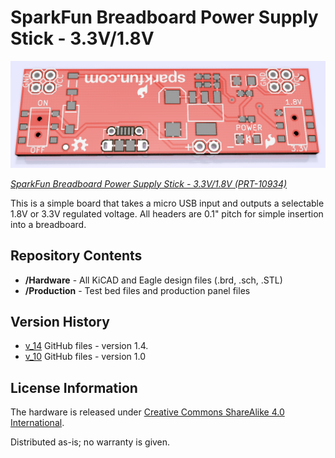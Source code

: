 SparkFun Breadboard Power Supply Stick - 3.3V/1.8V
=====================================

![SparkFun Breadboard Power Supply Stick - 3.3V/1.8V](v15.png)

[*SparkFun Breadboard Power Supply Stick - 3.3V/1.8V (PRT-10934)*](https://www.sparkfun.com/products/13157)


This is a simple board that takes a micro USB input and outputs a selectable 1.8V or 3.3V regulated voltage.
All headers are 0.1" pitch for simple insertion into a breadboard. 


Repository Contents
-------------------
* **/Hardware** - All KiCAD and Eagle design files (.brd, .sch, .STL)
* **/Production** - Test bed files and production panel files


Version History
---------------
* [v_14](https://github.com/sparkfun/Breadboard_Power_Supply_Stick_3.3V-1.8V/tree/v_14) GitHub files - version 1.4.  
* [v_10](https://github.com/sparkfun/Breadboard_Power_Supply_Stick_3.3V-1.8V/tree/v_10) GitHub files - version 1.0


License Information
-------------------
The hardware is released under [Creative Commons ShareAlike 4.0 International](https://creativecommons.org/licenses/by-sa/4.0/).

Distributed as-is; no warranty is given.
